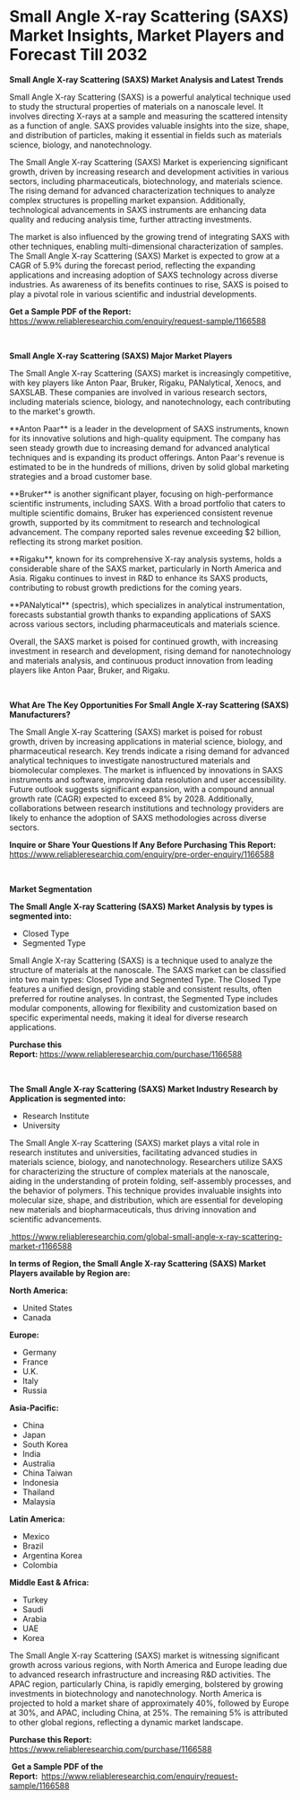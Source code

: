 <p><h1>Small Angle X-ray Scattering (SAXS) Market Insights, Market Players and Forecast Till 2032</h1></p><p><strong>Small Angle X-ray Scattering (SAXS) Market Analysis and Latest Trends</strong></p>
<p><p>Small Angle X-ray Scattering (SAXS) is a powerful analytical technique used to study the structural properties of materials on a nanoscale level. It involves directing X-rays at a sample and measuring the scattered intensity as a function of angle. SAXS provides valuable insights into the size, shape, and distribution of particles, making it essential in fields such as materials science, biology, and nanotechnology.</p><p>The Small Angle X-ray Scattering (SAXS) Market is experiencing significant growth, driven by increasing research and development activities in various sectors, including pharmaceuticals, biotechnology, and materials science. The rising demand for advanced characterization techniques to analyze complex structures is propelling market expansion. Additionally, technological advancements in SAXS instruments are enhancing data quality and reducing analysis time, further attracting investments.</p><p>The market is also influenced by the growing trend of integrating SAXS with other techniques, enabling multi-dimensional characterization of samples. The Small Angle X-ray Scattering (SAXS) Market is expected to grow at a CAGR of 5.9% during the forecast period, reflecting the expanding applications and increasing adoption of SAXS technology across diverse industries. As awareness of its benefits continues to rise, SAXS is poised to play a pivotal role in various scientific and industrial developments.</p></p>
<p><strong>Get a Sample PDF of the Report:&nbsp;</strong> <a href="https://www.reliableresearchiq.com/enquiry/request-sample/1166588?utm_campaign=1082&utm_medium=2&utm_source=Github&utm_content=ia&utm_term=14042025&utm_id=small-angle-x-ray-scattering-saxs">https://www.reliableresearchiq.com/enquiry/request-sample/1166588</a></p>
<p>&nbsp;</p>
<p><strong>Small Angle X-ray Scattering (SAXS) Major Market Players</strong></p>
<p><p>The Small Angle X-ray Scattering (SAXS) market is increasingly competitive, with key players like Anton Paar, Bruker, Rigaku, PANalytical, Xenocs, and SAXSLAB. These companies are involved in various research sectors, including materials science, biology, and nanotechnology, each contributing to the market's growth.</p><p>**Anton Paar** is a leader in the development of SAXS instruments, known for its innovative solutions and high-quality equipment. The company has seen steady growth due to increasing demand for advanced analytical techniques and is expanding its product offerings. Anton Paar's revenue is estimated to be in the hundreds of millions, driven by solid global marketing strategies and a broad customer base.</p><p>**Bruker** is another significant player, focusing on high-performance scientific instruments, including SAXS. With a broad portfolio that caters to multiple scientific domains, Bruker has experienced consistent revenue growth, supported by its commitment to research and technological advancement. The company reported sales revenue exceeding $2 billion, reflecting its strong market position.</p><p>**Rigaku**, known for its comprehensive X-ray analysis systems, holds a considerable share of the SAXS market, particularly in North America and Asia. Rigaku continues to invest in R&D to enhance its SAXS products, contributing to robust growth predictions for the coming years. </p><p>**PANalytical** (spectris), which specializes in analytical instrumentation, forecasts substantial growth thanks to expanding applications of SAXS across various sectors, including pharmaceuticals and materials science.</p><p>Overall, the SAXS market is poised for continued growth, with increasing investment in research and development, rising demand for nanotechnology and materials analysis, and continuous product innovation from leading players like Anton Paar, Bruker, and Rigaku.</p></p>
<p>&nbsp;</p>
<p><strong>What Are The Key Opportunities For Small Angle X-ray Scattering (SAXS) Manufacturers?</strong></p>
<p><p>The Small Angle X-ray Scattering (SAXS) market is poised for robust growth, driven by increasing applications in material science, biology, and pharmaceutical research. Key trends indicate a rising demand for advanced analytical techniques to investigate nanostructured materials and biomolecular complexes. The market is influenced by innovations in SAXS instruments and software, improving data resolution and user accessibility. Future outlook suggests significant expansion, with a compound annual growth rate (CAGR) expected to exceed 8% by 2028. Additionally, collaborations between research institutions and technology providers are likely to enhance the adoption of SAXS methodologies across diverse sectors.</p></p>
<p><strong>Inquire or Share Your Questions If Any Before Purchasing This Report:</strong> <a href="https://www.reliableresearchiq.com/enquiry/pre-order-enquiry/1166588?utm_campaign=1082&utm_medium=2&utm_source=Github&utm_content=ia&utm_term=14042025&utm_id=small-angle-x-ray-scattering-saxs">https://www.reliableresearchiq.com/enquiry/pre-order-enquiry/1166588</a></p>
<p>&nbsp;</p>
<p><strong>Market Segmentation</strong></p>
<p><strong>The Small Angle X-ray Scattering (SAXS) Market Analysis by types is segmented into:</strong></p>
<p><ul><li>Closed Type</li><li>Segmented Type</li></ul></p>
<p><p>Small Angle X-ray Scattering (SAXS) is a technique used to analyze the structure of materials at the nanoscale. The SAXS market can be classified into two main types: Closed Type and Segmented Type. The Closed Type features a unified design, providing stable and consistent results, often preferred for routine analyses. In contrast, the Segmented Type includes modular components, allowing for flexibility and customization based on specific experimental needs, making it ideal for diverse research applications.</p></p>
<p><strong>Purchase this Report:&nbsp;</strong><a href="https://www.reliableresearchiq.com/purchase/1166588?utm_campaign=1082&utm_medium=2&utm_source=Github&utm_content=ia&utm_term=14042025&utm_id=small-angle-x-ray-scattering-saxs">https://www.reliableresearchiq.com/purchase/1166588</a></p>
<p>&nbsp;</p>
<p><strong>The Small Angle X-ray Scattering (SAXS) Market Industry Research by Application is segmented into:</strong></p>
<p><ul><li>Research Institute</li><li>University</li></ul></p>
<p><p>The Small Angle X-ray Scattering (SAXS) market plays a vital role in research institutes and universities, facilitating advanced studies in materials science, biology, and nanotechnology. Researchers utilize SAXS for characterizing the structure of complex materials at the nanoscale, aiding in the understanding of protein folding, self-assembly processes, and the behavior of polymers. This technique provides invaluable insights into molecular size, shape, and distribution, which are essential for developing new materials and biopharmaceuticals, thus driving innovation and scientific advancements.</p></p>
<p><a href="https://www.reliableresearchiq.com/global-small-angle-x-ray-scattering-market-r1166588?utm_campaign=1082&utm_medium=2&utm_source=Github&utm_content=ia&utm_term=14042025&utm_id=small-angle-x-ray-scattering-saxs">&nbsp;https://www.reliableresearchiq.com/global-small-angle-x-ray-scattering-market-r1166588</a></p>
<p><strong>In terms of Region, the Small Angle X-ray Scattering (SAXS) Market Players available by Region are:</strong></p>
<p>
    <p> <strong> North America: </strong>
        <ul>
            <li>United States</li>
            <li>Canada</li>
        </ul>
        </p> 
    <p> <strong> Europe: </strong>
        <ul>
            <li>Germany</li>
            <li>France</li>
            <li>U.K.</li>
            <li>Italy</li>
            <li>Russia</li>
        </ul>
        </p> 
    <p> <strong> Asia-Pacific: </strong>
        <ul>
            <li>China</li>
            <li>Japan</li>
            <li>South Korea</li>
            <li>India</li>
            <li>Australia</li>
            <li>China Taiwan</li>
            <li>Indonesia</li>
            <li>Thailand</li>
            <li>Malaysia</li>
        </ul>
        </p> 
    <p> <strong> Latin America: </strong>
        <ul>
            <li>Mexico</li>
            <li>Brazil</li>
            <li>Argentina Korea</li>
            <li>Colombia</li>
        </ul>
        </p> 
    <p> <strong> Middle East & Africa: </strong>
        <ul>
            <li>Turkey</li>
            <li>Saudi</li>
            <li>Arabia</li>
            <li>UAE</li>
            <li>Korea</li>
        </ul>
    </p>
    </p>
<p><p>The Small Angle X-ray Scattering (SAXS) market is witnessing significant growth across various regions, with North America and Europe leading due to advanced research infrastructure and increasing R&D activities. The APAC region, particularly China, is rapidly emerging, bolstered by growing investments in biotechnology and nanotechnology. North America is projected to hold a market share of approximately 40%, followed by Europe at 30%, and APAC, including China, at 25%. The remaining 5% is attributed to other global regions, reflecting a dynamic market landscape.</p></p>
<p><strong>Purchase this Report: </strong><a href="https://www.reliableresearchiq.com/purchase/1166588?utm_campaign=1082&utm_medium=2&utm_source=Github&utm_content=ia&utm_term=14042025&utm_id=small-angle-x-ray-scattering-saxs">https://www.reliableresearchiq.com/purchase/1166588</a></p>
<p>&nbsp;<strong>Get a Sample PDF of the Report:&nbsp;&nbsp;</strong><a href="https://www.reliableresearchiq.com/enquiry/request-sample/1166588?utm_campaign=1082&utm_medium=2&utm_source=Github&utm_content=ia&utm_term=14042025&utm_id=small-angle-x-ray-scattering-saxs">https://www.reliableresearchiq.com/enquiry/request-sample/1166588</a></p>
<p><strong></strong></p>
<p><p></p><p></p><p></p></p>
